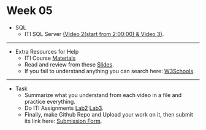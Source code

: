 # Week 05
   - SQL 
      - ITI SQL Server [(Video 2(start from 2:00:00) & Video 3)](https://youtube.com/playlist?list=PLYpJKvLDuJhgMzOXRwUJ2_ZlVt3zSh8PA&si=Hq9cy34qaT9fGehN).
---
  - Extra Resources for Help
     - ITI Course [Materials](https://drive.google.com/drive/folders/1zMG-A-k0-JUV1sdphQvoeLimqWMH3HMX)
     - Read and review from these [Slides](https://drive.google.com/drive/folders/1zIO5fsdij-1afPkfSJQzTIw8f9SFF8s6?usp=drive_link).
     - If you fail to understand anything you can search here: [W3Schools](https://www.w3schools.com/sql/).
---
- Task
    - Summarize what you understand from each video in a file and practice everything.
    - Do ITI Assignments [Lab2](https://docs.google.com/document/d/1JTN-j1Qm11YFqmIvb5jl3EGdfcgzTsXH/edit) [Lab3](https://docs.google.com/document/d/1TlmUf7Gp_W5Td0BkIR3ltZzCkLut4ne7/edit). 
    - Finally, make Github Repo and Upload your work on it, then submit its link here: [Submission Form](https://forms.gle/Gqsfs4KMuJe1QciZ7).
